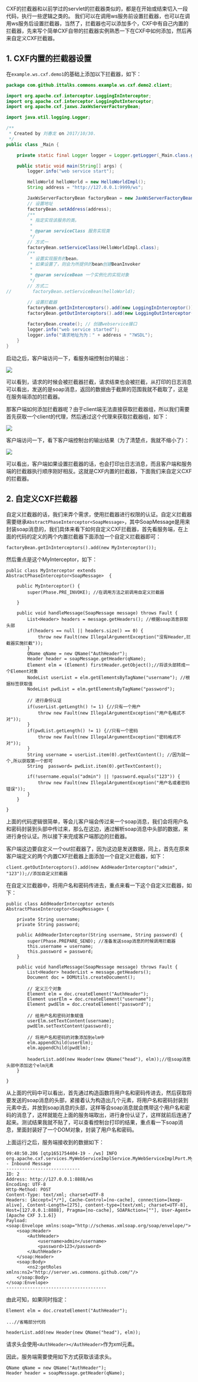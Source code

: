 CXF的拦截器和以前学过的servlet的拦截器类似的，都是在开始或结束切入一段代码，执行一些逻辑之类的。
我们可以在调用ws服务前设置拦截器，也可以在调用ws服务后设置拦截器，当然了，拦截器也可以添加多个，CXF中有自己内置的拦截器，先来写个简单CXF自带的拦截器实例熟悉一下在CXF中如何添加，然后再来自定义CXF拦截器。

## 1. CXF内置的拦截器设置

在`example.ws.cxf.demo1`的基础上添加以下拦截器，如下： 

```java
package com.github.ittalks.commons.example.ws.cxf.demo2.client;

import org.apache.cxf.interceptor.LoggingInInterceptor;
import org.apache.cxf.interceptor.LoggingOutInterceptor;
import org.apache.cxf.jaxws.JaxWsServerFactoryBean;

import java.util.logging.Logger;

/**
 * Created by 刘春龙 on 2017/10/30.
 */
public class _Main {

    private static final Logger logger = Logger.getLogger(_Main.class.getName());

    public static void main(String[] args) {
        logger.info("web service start");

        HelloWorld helloWorld = new HelloWorldImpl();
        String address = "http://127.0.0.1:9999/ws";

        JaxWsServerFactoryBean factoryBean = new JaxWsServerFactoryBean();
        // 设置地址
        factoryBean.setAddress(address);
        /**
         * 指定实现该服务的类。
         *
         * @param serviceClass 服务实现类
         */
        // 方式一
        factoryBean.setServiceClass(HelloWorldImpl.class);
        /**
         * 设置实现服务的bean。
         * 如果设置了，则会为所提供的bean创建BeanInvoker
         *
         * @param serviceBean 一个实例化的实现对象
         */
        // 方式二
//        factoryBean.setServiceBean(helloWorld);

        // 设置拦截器
        factoryBean.getInInterceptors().add(new LoggingInInterceptor());// 添加in日志拦截器，可以看到soap消息
        factoryBean.getOutInterceptors().add(new LoggingOutInterceptor());// 添加out日志拦截器，可以看到soap消息
        
        factoryBean.create(); // 创建webservice接口
        logger.info("web service started");
        logger.info("请求地址为为：" + address + "?WSDL");
    }
}
```

启动之后，客户端访问一下，看服务端控制台的输出： 

![](./images/server_interceptor_log.png)

可以看到，请求的时候会被拦截器拦截，请求结束也会被拦截，从打印的日志消息可以看出，发送的是soap消息，返回的数据由于截屏的范围我就不截取了，这是在服务端添加的拦截器。

那客户端如何添加拦截器呢？由于client端无法直接获取拦截器组，所以我们需要首先获取一个client的代理，然后通过这个代理来获取拦截器组，如下： 

![](./images/client_interceptor.png)

客户端访问一下，看下客户端控制台的输出结果（为了清楚点，我就不缩小了）： 

![](./images/client_interceptor_log.png)

可以看出，客户端如果设置拦截器的话，也会打印出日志消息，而且客户端和服务端的拦截器执行顺序刚好相反。这就是CXF内置的拦截器，下面我们来自定义CXF的拦截器。

## 2. 自定义CXF拦截器
自定义拦截器的话，我们来弄个需求，使用拦截器进行权限的认证。自定义拦截器需要继承`AbstractPhaseInterceptor<SoapMessage>`，其中SoapMessage是用来封装soap消息的，我们具体来看下如何自定义CXF拦截器，首先看服务端，在上面的代码的定义的两个内置拦截器下面添加一个自定义拦截器即可：

```
factoryBean.getInInterceptors().add(new MyInterceptor());
```

然后重点是这个MyInterceptor，如下：

```
public class MyInterceptor extends AbstractPhaseInterceptor<SoapMessage>  {

    public MyInterceptor() {
        super(Phase.PRE_INVOKE); //在调用方法之前调用自定义拦截器

    }

    public void handleMessage(SoapMessage message) throws Fault {
        List<Header> headers = message.getHeaders(); //根据soap消息获取头部
        if(headers == null || headers.size() == 0) {
            throw new Fault(new IllegalArgumentException("没有Header,拦截器实施拦截"));
        }
        QName qName = new QName("AuthHeader");
        Header header = soapMessage.getHeader(qName);
        Element elm = (Element) firstHeader.getObject();//将该头部转成一个Element对象
        NodeList userList = elm.getElementsByTagName("username"); //根据标签获取值
        NodeList pwdList = elm.getElementsByTagName("password");

        // 进行身份认证
        if(userList.getLength() != 1) {//只有一个用户
            throw new Fault(new IllegalArgumentException("用户名格式不对"));
        }
        if(pwdList.getLength() != 1) {//只有一个密码
            throw new Fault(new IllegalArgumentException("密码格式不对"));
        }
        String username = userList.item(0).getTextContent(); //因为就一个,所以获取第一个即可
        String  password= pwdList.item(0).getTextContent();

        if(!username.equals("admin") || !password.equals("123")) {
            throw new Fault(new IllegalArgumentException("用户名或者密码错误"));
        }
    }

}
```

上面的代码逻辑很简单，等会儿客户端会传过来一个soap消息，我们会将用户名和密码封装到头部中传过来，那么在这边，通过解析soap消息中头部的数据，来进行身份认证。所以接下来完成客户端那边的拦截器。

客户端这边要自定义一个out拦截器了，因为这边是发送数据，同上，首先在原来客户端定义的两个内置CXF拦截器上面添加一个自定义拦截器，如下：

```
client.getOutInterceptors().add(new AddHeaderInterceptor("admin", "123"));//添加自定义拦截器
```

在自定义拦截器中，将用户名和密码传进去，重点来看一下这个自定义拦截器，如下：

```
public class AddHeaderInterceptor extends AbstractPhaseInterceptor<SoapMessage> {

    private String username;
    private String password;

    public AddHeaderInterceptor(String username, String password) {
        super(Phase.PREPARE_SEND); //准备发送soap消息的时候调用拦截器
        this.username = username;
        this.password = password;
    }

    public void handleMessage(SoapMessage message) throws Fault {
        List<Header> headerList = message.getHeaders();
        Document doc = DOMUtils.createDocument();

        // 定义三个对象
        Element elm = doc.createElement("AuthHeader");
        Element userElm = doc.createElement("username");
        Element pwdElm = doc.createElement("password");

        // 给用户名和密码对象赋值
        userElm.setTextContent(username);
        pwdElm.setTextContent(password);

        // 将用户名和密码的对象添加到elm中
        elm.appendChild(userElm);
        elm.appendChild(pwdElm);

        headerList.add(new Header(new QName("head"), elm));//往soap消息头部中添加这个elm元素
    }

}
```
从上面的代码中可以看出，首先通过构造函数将用户名和密码传进去，然后获取将要发送的soap消息的头部，紧接着认为构造出几个元素，将用户名和密码封装到元素中去，并放到soap消息的头部，这样等会soap消息就会携带这个用户名和密码的消息了，这样就能在上面的服务端取出，进行身份认证了，这样就前后连通了起来。测试结果我就不贴了，可以查看控制台打印的结果，重点看一下soap消息，里面封装好了一个DOM对象，封装了用户名和密码。

上面运行之后，服务端接收到的数据如下：
```
09:48:50.286 [qtp1651754404-19 - /ws] INFO org.apache.cxf.services.MyWebServiceImplService.MyWebServiceImplPort.MyWebServiceImpl - Inbound Message
----------------------------
ID: 2
Address: http://127.0.0.1:8888/ws
Encoding: UTF-8
Http-Method: POST
Content-Type: text/xml; charset=UTF-8
Headers: {Accept=[*/*], Cache-Control=[no-cache], connection=[keep-alive], Content-Length=[275], content-type=[text/xml; charset=UTF-8], Host=[127.0.0.1:8888], Pragma=[no-cache], SOAPAction=[""], User-Agent=[Apache CXF 3.1.6]}
Payload: 
<soap:Envelope xmlns:soap="http://schemas.xmlsoap.org/soap/envelope/">
    <soap:Header>
        <AuthHeader>
            <username>admin</username>
            <password>123</password>
        </AuthHeader>
    </soap:Header>
    <soap:Body>
        <ns2:getRoles xmlns:ns2="http://server.ws.commons.github.com/"/>
    </soap:Body>
</soap:Envelope>
--------------------------------------
```
由此可知，如果同时指定：
```
Element elm = doc.createElement("AuthHeader");

...//省略部分代码

headerList.add(new Header(new QName("head"), elm));
```
请求头会使用`<AuthHeader></AuthHeader>`作为xml元素。

因此，服务端需要使用如下方式获取该请求头。
```
QName qName = new QName("AuthHeader");
Header header = soapMessage.getHeader(qName);
```
